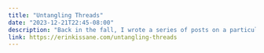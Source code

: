 ```yaml
---
title: "Untangling Threads"
date: "2023-12-21T22:45-08:00"
description: "Back in the fall, I wrote a series of posts on a particularly horrific episode in Meta’s past. I hadn’t planned to revisit the topic immediately, but here we are, with Threads federation with the ActivityPub-based fediverse ecosystem an increasingly vivid reality."
link: https://erinkissane.com/untangling-threads
---
```


